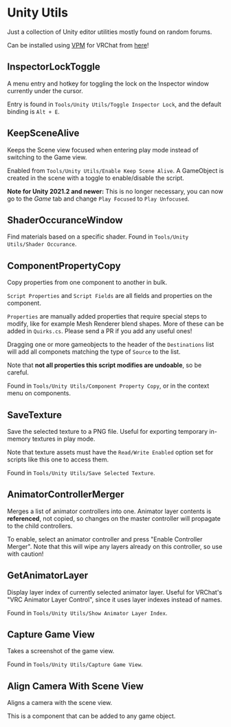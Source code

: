 Unity Utils
===========

Just a collection of Unity editor utilities mostly found on random forums.

Can be installed using [VPM](https://vcc.docs.vrchat.com/vpm/) for VRChat from [here](https://vpm.roli.ga/)!

InspectorLockToggle
-------------------

A menu entry and hotkey for toggling the lock on the Inspector window currently under the cursor.

Entry is found in `Tools/Unity Utils/Toggle Inspector Lock`, and the default binding is `Alt + E`.

KeepSceneAlive
--------------

Keeps the Scene view focused when entering play mode instead of switching to the Game view.

Enabled from `Tools/Unity Utils/Enable Keep Scene Alive`. A GameObject is created in the scene with a toggle to enable/disable the script.

**Note for Unity 2021.2 and newer:** This is no longer necessary, you can now go to the *Game* tab and change `Play Focused` to `Play Unfocused`.

ShaderOccuranceWindow
---------------------

Find materials based on a specific shader. Found in `Tools/Unity Utils/Shader Occurance`.

ComponentPropertyCopy
---------------------

Copy properties from one component to another in bulk.

`Script Properties` and `Script Fields` are all fields and properties on the component.

`Properties` are manually added properties that require special steps to modify, like for example Mesh Renderer blend shapes. More of these can be added in `Quirks.cs`. Please send a PR if you add any useful ones!

Dragging one or more gameobjects to the header of the `Destinations` list will add all componets matching the type of `Source` to the list.

Note that **not all properties this script modifies are undoable**, so be careful.

Found in `Tools/Unity Utils/Component Property Copy`, or in the context menu on components.

SaveTexture
-----------

Save the selected texture to a PNG file. Useful for exporting temporary in-memory textures in play mode.

Note that texture assets must have the `Read/Write Enabled` option set for scripts like this one to access them.

Found in `Tools/Unity Utils/Save Selected Texture`.

AnimatorControllerMerger
------------------------

Merges a list of animator controllers into one. Animator layer contents is **referenced**, not copied, so changes on the master controller will propagate to the child controllers.

To enable, select an animator controller and press "Enable Controller Merger". Note that this will wipe any layers already on this controller, so use with caution!

GetAnimatorLayer
----------------

Display layer index of currently selected animator layer. Useful for VRChat's "VRC Animator Layer Control", since it uses layer indexes instead of names.

Found in `Tools/Unity Utils/Show Animator Layer Index`.

Capture Game View
-----------------

Takes a screenshot of the game view.

Found in `Tools/Unity Utils/Capture Game View`.

Align Camera With Scene View
----------------------------

Aligns a camera with the scene view.

This is a component that can be added to any game object.